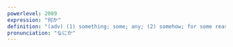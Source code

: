 ```yaml
---
powerlevel: 2089
expression: "何か"
definition: "(adv) (1) something; some; any; (2) somehow; for some reason; (3) (is there) something (you want, etc.); (P)"
pronunciation: "なにか"
---
```

